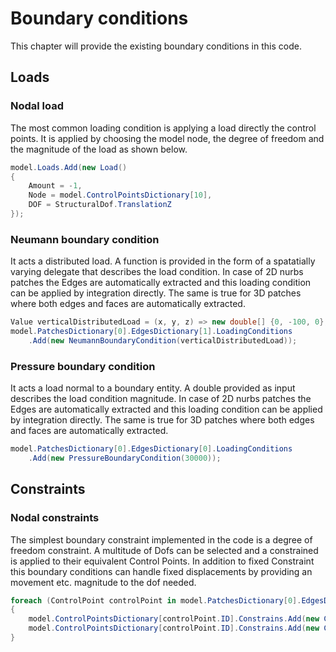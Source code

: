# Boundary conditions
This chapter will provide the existing boundary conditions in this code. 
## Loads
### Nodal load
The most common loading condition is applying a load directly the control points.
It is applied by choosing the model node, the degree of freedom and the magnitude of the load as shown below.

```csharp
model.Loads.Add(new Load()
{
	Amount = -1,
	Node = model.ControlPointsDictionary[10],
	DOF = StructuralDof.TranslationZ
});
```

### Neumann boundary condition
It acts a distributed load. A function is provided in the form of a spatatially varying delegate that describes the load condition. In case of 2D nurbs patches the Edges are automatically extracted and this loading condition can be applied by integration directly. The same is true for 3D patches where both edges and faces are automatically extracted.

```csharp
Value verticalDistributedLoad = (x, y, z) => new double[] {0, -100, 0};
model.PatchesDictionary[0].EdgesDictionary[1].LoadingConditions
	.Add(new NeumannBoundaryCondition(verticalDistributedLoad));
```

### Pressure boundary condition
It acts a load normal to a boundary entity. A double provided as input describes the load condition magnitude. In case of 2D nurbs patches the Edges are automatically extracted and this loading condition can be applied by integration directly. The same is true for 3D patches where both edges and faces are automatically extracted.

```csharp
model.PatchesDictionary[0].EdgesDictionary[0].LoadingConditions
	.Add(new PressureBoundaryCondition(30000));
```


## Constraints

### Nodal constraints
The simplest boundary constraint implemented in the code is a degree of freedom constraint. A multitude of Dofs can be selected and a constrained is applied to their equivalent Control Points. In addition to fixed Constraint this boundary conditions can handle fixed displacements by providing an movement etc. magnitude to the dof needed. 


```csharp
foreach (ControlPoint controlPoint in model.PatchesDictionary[0].EdgesDictionary[0].ControlPointsDictionary .Values)
{
	model.ControlPointsDictionary[controlPoint.ID].Constrains.Add(new Constraint() { DOF = StructuralDof.TranslationX });
    model.ControlPointsDictionary[controlPoint.ID].Constrains.Add(new Constraint() { DOF = StructuralDof.TranslationY });
}
```

